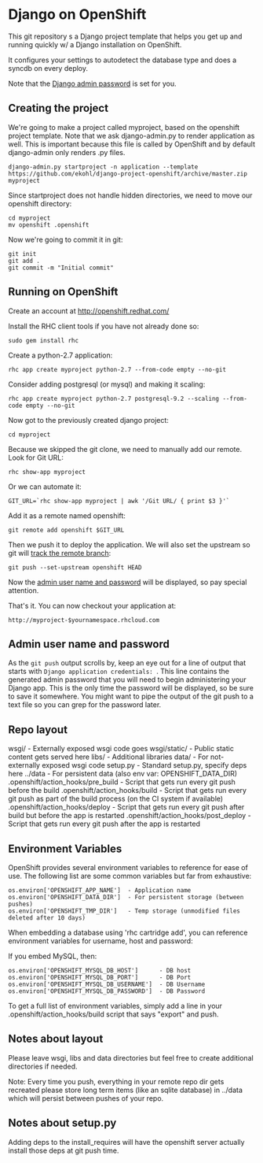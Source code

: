 Django on OpenShift
===================

This git repository s a Django project template that helps you get up and
running quickly w/ a Django installation on OpenShift.

It configures your settings to autodetect the database type and does a syncdb
on every deploy.

Note that the [Django admin password](#admin-user-name-and-password) is set for
you.


Creating the project
--------------------

We're going to make a project called myproject, based on the openshift project
template. Note that we ask django-admin.py to render application as well. This
is important because this file is called by OpenShift and by default
django-admin only renders .py files.

    django-admin.py startproject -n application --template https://github.com/ekohl/django-project-openshift/archive/master.zip myproject

Since startproject does not handle hidden directories, we need to move our
openshift directory:

    cd myproject
    mv openshift .openshift

Now we're going to commit it in git:

    git init
    git add .
    git commit -m "Initial commit"


Running on OpenShift
--------------------

Create an account at http://openshift.redhat.com/

Install the RHC client tools if you have not already done so:

    sudo gem install rhc

Create a python-2.7 application:

    rhc app create myproject python-2.7 --from-code empty --no-git

Consider adding postgresql (or mysql) and making it scaling:

    rhc app create myproject python-2.7 postgresql-9.2 --scaling --from-code empty --no-git

Now got to the previously created django project:

    cd myproject

Because we skipped the git clone, we need to manually add our remote. Look for
Git URL:

    rhc show-app myproject

Or we can automate it:

    GIT_URL=`rhc show-app myproject | awk '/Git URL/ { print $3 }'`

Add it as a remote named openshift:

    git remote add openshift $GIT_URL

Then we push it to deploy the application. We will also set the upstream so git
will [track the remote branch](http://git-scm.com/book/en/Git-Branching-Remote-Branches#Tracking-Branches):

    git push --set-upstream openshift HEAD

Now the [admin user name and password](#admin-user-name-and-password) will be
displayed, so pay special attention.

That's it. You can now checkout your application at:

    http://myproject-$yournamespace.rhcloud.com


Admin user name and password
----------------------------
As the `git push` output scrolls by, keep an eye out for a line of output that
starts with `Django application credentials: `. This line contains the
generated admin password that you will need to begin administering your Django
app. This is the only time the password will be displayed, so be sure to save
it somewhere. You might want to pipe the output of the git push to a text file
so you can grep for the password later.


Repo layout
-----------
wsgi/ - Externally exposed wsgi code goes
wsgi/static/ - Public static content gets served here
libs/ - Additional libraries
data/ - For not-externally exposed wsgi code
setup.py - Standard setup.py, specify deps here
../data - For persistent data (also env var: OPENSHIFT\_DATA\_DIR)
.openshift/action\_hooks/pre\_build - Script that gets run every git push before the build
.openshift/action\_hooks/build - Script that gets run every git push as part of the build process (on the CI system if available)
.openshift/action\_hooks/deploy - Script that gets run every git push after build but before the app is restarted
.openshift/action\_hooks/post\_deploy - Script that gets run every git push after the app is restarted


Environment Variables
---------------------

OpenShift provides several environment variables to reference for ease
of use. The following list are some common variables but far from exhaustive:

    os.environ['OPENSHIFT_APP_NAME']  - Application name
    os.environ['OPENSHIFT_DATA_DIR']  - For persistent storage (between pushes)
    os.environ['OPENSHIFT_TMP_DIR']   - Temp storage (unmodified files deleted after 10 days)

When embedding a database using 'rhc cartridge add', you can reference environment
variables for username, host and password:

If you embed MySQL, then:

    os.environ['OPENSHIFT_MYSQL_DB_HOST']      - DB host
    os.environ['OPENSHIFT_MYSQL_DB_PORT']      - DB Port
    os.environ['OPENSHIFT_MYSQL_DB_USERNAME']  - DB Username
    os.environ['OPENSHIFT_MYSQL_DB_PASSWORD']  - DB Password

To get a full list of environment variables, simply add a line in your
.openshift/action\_hooks/build script that says "export" and push.


Notes about layout
------------------
Please leave wsgi, libs and data directories but feel free to create additional
directories if needed.

Note: Every time you push, everything in your remote repo dir gets recreated
please store long term items (like an sqlite database) in ../data which will
persist between pushes of your repo.


Notes about setup.py
--------------------

Adding deps to the install\_requires will have the openshift server actually
install those deps at git push time.
